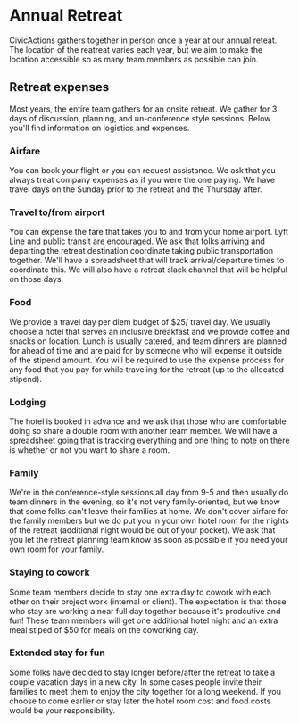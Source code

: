 # Annual Retreat

CivicActions gathers together in person once a year at our annual reteat. The location of the reatreat varies each year, but we aim to make the location accessible so as many team members as possible can join.

## Retreat expenses

Most years, the entire team gathers for an onsite retreat. We gather for 3 days of discussion, planning, and un-conference style sessions. Below you'll find information on logistics and expenses.

### Airfare

You can book your flight or you can request assistance. We ask that you always treat company expenses as if you were the one paying. We have travel days on the Sunday prior to the retreat and the Thursday after.

### Travel to/from airport

You can expense the fare that takes you to and from your home airport. Lyft Line and public transit are encouraged.
We ask that folks arriving and departing the retreat destination coordinate taking public transportation together. We'll have a spreadsheet that will track arrival/departure times to coordinate this. We will also have a retreat slack channel that will be helpful on those days.

### Food

We provide a travel day per diem budget of $25/ travel day. We usually choose a hotel that serves an inclusive breakfast and we provide coffee and snacks on location. Lunch is usually catered, and team dinners are planned for ahead of time and are paid for by someone who will expense it outside of the stipend amount. You will be required to use the expense process for any food that you pay for while traveling for the retreat (up to the allocated stipend).

### Lodging

The hotel is booked in advance and we ask that those who are comfortable doing so share a double room with another team member. We will have a spreadsheet going that is tracking everything and one thing to note on there is whether or not you want to share a room.

### Family

We're in the conference-style sessions all day from 9-5 and then usually do team dinners in the evening, so it's not very family-oriented, but we know that some folks can't leave their families at home. We don't cover airfare for the family members but we do put you in your own hotel room for the nights of the retreat (additional night would be out of your pocket). We ask that you let the retreat planning team know as soon as possible if you need your own room for your family. 

### Staying to cowork

Some team members decide to stay one extra day to cowork with each other on their project work (internal or client). The expectation is that those who stay are working a near full day together because it's prodcutive and fun! These team members will get one additional hotel night and an extra meal stiped of $50 for meals on the coworking day. 

### Extended stay for fun

Some folks have decided to stay longer before/after the retreat to take a couple vacation days in a new city. In some cases people invite their families to meet them to enjoy the city together for a long weekend. If you choose to come earlier or stay later the hotel room cost and food costs would be your responsibility.
